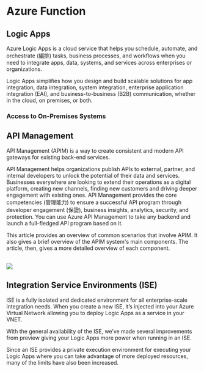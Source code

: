 # Azure Function
## Logic Apps
Azure Logic Apps is a cloud service that helps you schedule, automate, and orchestrate (編排) tasks, business processes, and workflows when you need to integrate apps, data, systems, and services across enterprises or organizations.

Logic Apps simplifies how you design and build scalable solutions for app integration, data integration, system integration, enterprise application integration (EAI), and business-to-business (B2B) communication, whether in the cloud, on premises, or both.

### Access to On-Premises Systems

## API Management
API Management (APIM) is a way to create consistent and modern API gateways for existing back-end services.

API Management helps organizations publish APIs to external, partner, and internal developers to unlock the potential of their data and services. Businesses everywhere are looking to extend their operations as a digital platform, creating new channels, finding new customers and driving deeper engagement with existing ones. API Management provides the core competencies (管理能力) to ensure a successful API program through developer engagement (保證), business insights, analytics, security, and protection. You can use Azure API Management to take any backend and launch a full-fledged API program based on it.

This article provides an overview of common scenarios that involve APIM. It also gives a brief overview of the APIM system's main components. The article, then, gives a more detailed overview of each component.

<br><img src="https://docs.microsoft.com/en-us/azure/api-management/media/api-management-using-with-vnet/api-management-vnet-internal.png">

## Integration Service Environments (ISE)
ISE is a fully isolated and dedicated environment for all enterprise-scale integration needs. When you create a new ISE, it’s injected into your Azure Virtual Network allowing you to deploy Logic Apps as a service in your VNET.

With the general availability of the ISE, we’ve made several improvements from preview giving your Logic Apps more power when running in an ISE.

Since an ISE provides a private execution environment for executing your Logic Apps where you can take advantage of more deployed resources, many of the limits have also been increased.
